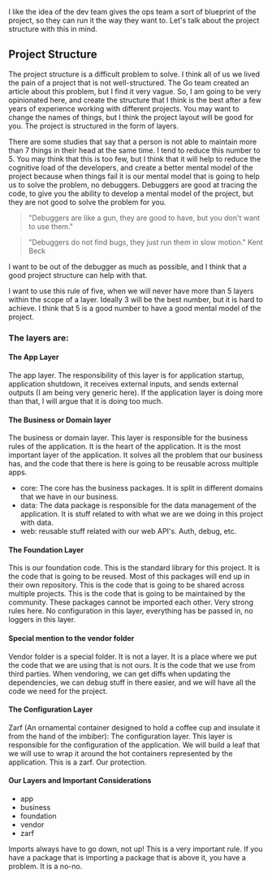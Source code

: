 I like the idea of the dev team gives the ops team a sort of blueprint of the project,
so they can run it the way they want to. Let's talk about the project structure with this in mind. 

## Project Structure

The project structure is a difficult problem to solve. I think all of us we lived the pain of a
project that is not well-structured. The Go team created an article about this problem, but I find it
very vague. So, I am going to be very opinionated here, and create the structure that I think is the best
after a few years of experience working with different projects. You may want to change the names of things,
but I think the project layout will be good for you. The project is structured in the form of layers.

There are some studies that say that a person is not able to maintain more than 7 things in their head at the same time.
I tend to reduce this number to 5. You may think that this is too few, but I think that it will help to reduce the
cognitive load of the developers, and create a better mental model of the project because when things fail it is
our mental model that is going to help us to solve the problem, no debuggers. Debuggers are good at tracing the code,
to give you the ability to develop a mental model of the project, but they are not good to solve the problem for you.
> "Debuggers are like a gun, they are good to have, but you don't want to use them."

> "Debuggers do not find bugs, they just run them in slow motion."
> Kent Beck

I want to be out of the debugger as much as possible, and I think that a good project structure can help with that.

I want to use this rule of five, when we will never have more than 5 layers within the scope of a layer. Ideally
3 will be the best number, but it is hard to achieve. I think that 5 is a good number to have a good mental model of the
project.

### The layers are:

#### The App Layer
The app layer. The responsibility of this layer is for application startup, application shutdown, it receives external
inputs, and sends external outputs (I am being very generic here). If the application layer is doing more than that,
I will argue that it is doing too much.

#### The Business or Domain layer
The business or domain layer. This layer is responsible for the business rules of the application. It is the heart of the
application. It is the most important layer of the application. It solves all the problem that our business has, and the
code that there is here is going to be reusable across multiple apps.
* core: The core has the business packages. It is split in different domains that we have in our business.
* data: The data package is responsible for the data management of the application. It is stuff related to with what we
are we doing in this project with data.
* web: reusable stuff related with our web API's. Auth, debug, etc.
#### The Foundation Layer
This is our foundation code. This is the standard library for this project. It is the code that is going to be reused.
Most of this packages will end up in their own repository. This is the code that is going to be shared across multiple
projects. This is the code that is going to be maintained by the community. These packages cannot be imported each other.
Very strong rules here. No configuration in this layer, everything has be passed in, no loggers in this layer.

#### Special mention to the vendor folder
Vendor folder is a special folder. It is not a layer. It is a place where we put the code that we are using that is not
ours. It is the code that we use from third parties. When vendoring, we can get diffs when updating the dependencies, we
can debug stuff in there easier, and we will have all the code we need for the project.

#### The Configuration Layer
Zarf (An ornamental container designed to hold a coffee cup and insulate it from the hand of the imbiber):
The configuration layer. This layer is responsible for the configuration of the application. We will build a leaf
that we will use to wrap it around the hot containers represented by the application. This is a zarf. Our protection. 

#### Our Layers and Important Considerations
* app
* business
* foundation
* vendor
* zarf

Imports always have to go down, not up! This is a very important rule. If you have a package that is importing a package
that is above it, you have a problem. It is a no-no. 